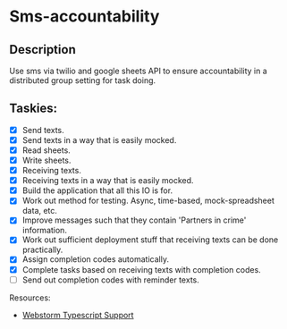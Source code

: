 Sms-accountability
======

Description
---
Use sms via twilio and google sheets API to ensure accountability in a distributed group setting for task doing.

Taskies:
---
 - [x] Send texts.
 - [x] Send texts in a way that is easily mocked.
 - [x] Read sheets.
 - [x] Write sheets.
 - [x] Receiving texts.
 - [x] Receiving texts in a way that is easily mocked.
 - [x] Build the application that all this IO is for.
 - [x] Work out method for testing. Async, time-based, mock-spreadsheet data, etc.
 - [x] Improve messages such that they contain 'Partners in crime' information.
 - [x] Work out sufficient deployment stuff that receiving texts can be done practically.
 - [x] Assign completion codes automatically.
 - [x] Complete tasks based on receiving texts with completion codes.
 - [ ] Send out completion codes with reminder texts.

Resources:
 - [Webstorm Typescript Support](https://www.jetbrains.com/help/webstorm/2016.3/transpiling-typescript-to-javascript.html)
